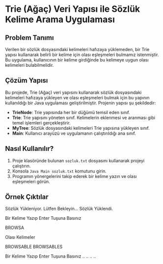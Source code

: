 # Trie (Ağaç) Veri Yapısı ile Sözlük Kelime Arama Uygulaması

## Problem Tanımı

Verilen bir sözlük dosyasındaki kelimeleri hafızaya yüklemeden, bir Trie yapısı kullanarak belirli bir kelime için olası eşleşmeleri bulmamız istenmiştir. Bu uygulama, kullanıcının bir kelime girdiğinde bu kelimeye uygun olası kelimeleri bulabilmelidir.

## Çözüm Yapısı

Bu projede, Trie (Ağaç) veri yapısını kullanarak sözlük dosyasındaki kelimeleri hafızaya yükleyen ve olası eşleşmeleri bulmak için bu yapının kullanıldığı bir Java uygulaması geliştirilmiştir. Projenin yapısı şu şekildedir:

- **TrieNode**: Trie yapısında her bir düğümü temsil eden sınıf.
- **Trie**: Trie yapısını yöneten sınıf. Kelimelerin eklenmesi ve aranması gibi temel işlemleri gerçekleştirir.
- **MyTree**: Sözlük dosyasındaki kelimeleri Trie yapısına yükleyen sınıf.
- **Main**: Kullanıcı arayüzü ve uygulamanın çalıştırıldığı ana sınıf.

## Nasıl Kullanılır?

1. Proje klasöründe bulunan `sozluk.txt` dosyasını kullanarak projeyi çalıştırın.
2. Konsola `Java Main sozluk.txt` komutunu girin.
3. Programın yönergelerini takip ederek bir kelime yazın ve olası eşleşmeleri görün.

## Örnek Çıktılar

Sözlük Yükleniyor. Lütfen Bekleyin...
Sözlük Yüklendi.

Bir Kelime Yazıp Enter Tuşuna Basınız

BROWSA

Olası Kelimeler

BROWSABLE
BROWSABLES

Bir Kelime Yazıp Enter Tuşuna Basınız
..
..
..
..


